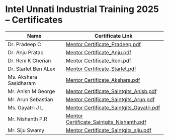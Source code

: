 # Intel Unnati Industrial Training 2025 – Certificates

| Name                       | Certificate Link |
|----------------------------|------------------|
| Dr. Pradeep C               | [Mentor Certificate_Pradeep.pdf](https://github.com/sijuswamyresearch/Intel-Unnati-Industrial-Training-2025/blob/main/Mentor%20Certificate_Pradeep.pdf) |
| Dr. Anju Pratap            | [Mentor Certificate_Anju.pdf](https://github.com/sijuswamyresearch/Intel-Unnati-Industrial-Training-2025/blob/main/Mentor%20Certificate_Anju.pdf) |
| Dr. Reni K Cherian                 | [Mentor Certificate_Reni.pdf](https://github.com/sijuswamyresearch/Intel-Unnati-Industrial-Training-2025/blob/main/Mentor%20Certificate_Reni.pdf) |
| Dr. Starlet Ben ALex                | [Mentor Certificate_Starlet.pdf](https://github.com/sijuswamyresearch/Intel-Unnati-Industrial-Training-2025/blob/main/Mentor%20Certificate_Starlet.pdf) |
| Ms. Akshara Sasidharam               | [Mentor Certificate_Akshara.pdf](https://github.com/sijuswamyresearch/Intel-Unnati-Industrial-Training-2025/blob/main/Mentor%20Certificate_Akshara.pdf) |
| Mr. Anish M George      | [Mentor Certificate_Saintgits_Anish.pdf](https://github.com/sijuswamyresearch/Intel-Unnati-Industrial-Training-2025/blob/main/Mentor%20Certificate_Saintgits_Anish.pdf) |
| Mr. Arun Sebastian       | [Mentor Certificate_Saintgits_Arun.pdf](https://github.com/sijuswamyresearch/Intel-Unnati-Industrial-Training-2025/blob/main/Mentor%20Certificate_Saintgits_Arun.pdf) |
| Ms. Gayatri J L    | [Mentor Certificate_Saintgits_Gayatri.pdf](https://github.com/sijuswamyresearch/Intel-Unnati-Industrial-Training-2025/blob/main/Mentor%20Certificate_Saintgits_Gayatri.pdf) |
| Mr. Nishanth P.R  | [Mentor Certificate_Saintgits_Nishanth.pdf](https://github.com/sijuswamyresearch/Intel-Unnati-Industrial-Training-2025/blob/main/Mentor%20Certificate_Saintgits_Nishanth.pdf) |
| Mr. Siju Swamy      | [Mentor Certificate_Saintgits_siju.pdf](https://github.com/sijuswamyresearch/Intel-Unnati-Industrial-Training-2025/blob/main/Mentor%20Certificate_Saintgits_siju.pdf) |
